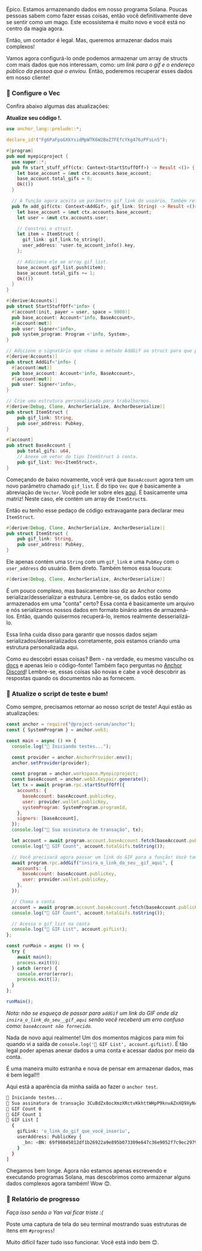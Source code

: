 Épico. Estamos armazenando dados em nosso programa Solana. Poucas pessoas sabem como fazer essas coisas, então você definitivamente deve se sentir como um mago. Este ecossistema é muito novo e você está no centro da magia agora.

Então, um contador é legal. Mas, queremos armazenar dados mais complexos!

Vamos agora configurá-lo onde podemos armazenar um array de structs com mais dados que nos interessam, como: _um link para o gif e o endereço público da pessoa que o enviou._ Então, poderemos recuperar esses dados em nosso cliente!

### 💎 Configure o Vec<ItemStruct>


Confira abaixo algumas das atualizações:

**Atualize seu código !.**

```rust
use anchor_lang::prelude::*;

declare_id!("Fg6PaFpoGXkYsidMpWTK6W2BeZ7FEfcYkg476zPFsLnS");

#[program]
pub mod myepicproject {
  use super::*;
  pub fn start_stuff_off(ctx: Context<StartStuffOff>) -> Result <()> {
    let base_account = &mut ctx.accounts.base_account;
    base_account.total_gifs = 0;
    Ok(())
  }

  // A função agora aceita um parâmetro gif_link do usuário. Também referenciamos o usuário do Contexto
  pub fn add_gif(ctx: Context<AddGif>, gif_link: String) -> Result <()> {
    let base_account = &mut ctx.accounts.base_account;
    let user = &mut ctx.accounts.user;

	// Constroi o struct.
    let item = ItemStruct {
      gif_link: gif_link.to_string(),
      user_address: *user.to_account_info().key,
    };

	// Adiciona ele ao array gif_list.
    base_account.gif_list.push(item);
    base_account.total_gifs += 1;
    Ok(())
  }
}

#[derive(Accounts)]
pub struct StartStuffOff<'info> {
  #[account(init, payer = user, space = 9000)]
  pub base_account: Account<'info, BaseAccount>,
  #[account(mut)]
  pub user: Signer<'info>,
  pub system_program: Program <'info, System>,
}

// Adicione o signatário que chama o método AddGif ao struct para que possamos salvá-lo
#[derive(Accounts)]
pub struct AddGif<'info> {
  #[account(mut)]
  pub base_account: Account<'info, BaseAccount>,
  #[account(mut)]
  pub user: Signer<'info>,
}

// Crie uma estrutura personalizada para trabalharmos.
#[derive(Debug, Clone, AnchorSerialize, AnchorDeserialize)]
pub struct ItemStruct {
    pub gif_link: String,
    pub user_address: Pubkey,
}

#[account]
pub struct BaseAccount {
    pub total_gifs: u64,
	// Anexe um vetor do tipo ItemStruct à conta.
    pub gif_list: Vec<ItemStruct>,
}
```

Começando de baixo novamente, você verá que `BaseAccount` agora tem um novo parâmetro chamado `gif_list`. É do tipo `Vec` que é basicamente a abreviação de `Vector`. Você pode ler sobre eles [aqui](https://doc.rust-lang.org/std/vec/struct.Vec.html). É basicamente uma matriz! Neste caso, ele contém um array de `ItemStruct`s.

Então eu tenho esse pedaço de código extravagante para declarar meu `ItemStruct`.

```rust
#[derive(Debug, Clone, AnchorSerialize, AnchorDeserialize)]
pub struct ItemStruct {
    pub gif_link: String,
    pub user_address: Pubkey,
}
```

Ele apenas contém uma `String` com um `gif_link` e uma `PubKey` com o `user_address` do usuário. Bem direto. Também temos essa loucura:

```rust
#[derive(Debug, Clone, AnchorSerialize, AnchorDeserialize)]
```

É um pouco complexo, mas basicamente isso diz ao Anchor como serializar/desserializar a estrutura. Lembre-se, os dados estão sendo armazenados em uma "conta" certo? Essa conta é basicamente um arquivo e nós serializamos nossos dados em formato binário antes de armazená-los. Então, quando quisermos recuperá-lo, iremos realmente desserializá-lo.

Essa linha cuida disso para garantir que nossos dados sejam serializados/desserializados corretamente, pois estamos criando uma estrutura personalizada aqui.

Como eu descobri essas coisas? Bem - na verdade, eu mesmo vasculho os [docs](https://docs.rs/anchor-lang/0.4.0/anchor_lang/trait.AnchorSerialize.html) e apenas leio o código-fonte! Também faço perguntas no [Anchor Discord](https://discord.gg/wgM4KATaex)! Lembre-se, essas coisas são novas e cabe a você descobrir as respostas quando os documentos não as fornecem.

### 🤯 Atualize o script de teste e bum!

Como sempre, precisamos retornar ao nosso script de teste! Aqui estão as atualizações:

```javascript
const anchor = require("@project-serum/anchor");
const { SystemProgram } = anchor.web3;

const main = async () => {
  console.log("🚀 Iniciando testes...");

  const provider = anchor.AnchorProvider.env();
  anchor.setProvider(provider);

  const program = anchor.workspace.Myepicproject;
  const baseAccount = anchor.web3.Keypair.generate();
  let tx = await program.rpc.startStuffOff({
    accounts: {
      baseAccount: baseAccount.publicKey,
      user: provider.wallet.publicKey,
      systemProgram: SystemProgram.programId,
    },
    signers: [baseAccount],
  });
  console.log("📝 Sua assinatura de transação", tx);

  let account = await program.account.baseAccount.fetch(baseAccount.publicKey);
  console.log("👀 GIF Count", account.totalGifs.toString());

  // Você precisará agora passar um link do GIF para a função! Você também precisará passar o usuário que está enviando o GIF!
  await program.rpc.addGif("insira_o_link_do_seu__gif_aqui", {
    accounts: {
      baseAccount: baseAccount.publicKey,
      user: provider.wallet.publicKey,
    },
  });

  // Chama a conta
  account = await program.account.baseAccount.fetch(baseAccount.publicKey);
  console.log("👀 GIF Count", account.totalGifs.toString());

  // Acessa o gif_list na conta
  console.log("👀 GIF List", account.gifList);
};

const runMain = async () => {
  try {
    await main();
    process.exit(0);
  } catch (error) {
    console.error(error);
    process.exit(1);
  }
};

runMain();
```

_Nota: não se esqueça de passar para `addGif` um link do GIF onde diz `insira_o_link_do_seu__gif_aqui` senão você receberá um erro confuso como: `baseAccount não fornecido`._

Nada de novo aqui realmente! Um dos momentos mágicos para mim foi quando vi a saída de `console.log('👀 GIF List', account.gifList)`. É tão legal poder apenas anexar dados a uma conta e acessar dados por meio da conta.

É uma maneira muito estranha e nova de pensar em armazenar dados, mas é bem legal!!!

Aqui está a aparência da minha saída ao fazer o `anchor test`.

```bash
🚀 Iniciando testes...
📝 Sua assinatura de transação 3CuBdZx8ocXmzXRctvKkhttWHpP9knvAZnXQ9XyNcgr1xeqs6E3Hj9RVkEWSc2iEW15xXprKzip1hQw8o5kWVgsa
👀 GIF Count 0
👀 GIF Count 1
👀 GIF List [
  {
    gifLink: 'o_link_do_gif_que_você_inseriu',
    userAddress: PublicKey {
      _bn: <BN: 69f90845012df1b26922a9e895b073309e647c36e9052f7c9ec29793b8be9e99>
    }
  }
]
```

Chegamos bem longe. Agora não estamos apenas escrevendo e executando programas Solana, mas descobrimos como armazenar alguns dados complexos agora também! Wow 😊.

### 🚨 Relatório de progresso

_Faça isso senão o Yan vai ficar triste :(_

Poste uma captura de tela do seu terminal mostrando suas estruturas de itens em `#progress`!

Muito difícil fazer tudo isso funcionar. Você está indo bem 😊.
